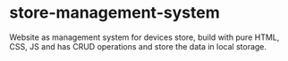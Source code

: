 # store-management-system
Website as management system for devices store, build with pure HTML, CSS, JS and has CRUD operations and store the data in local storage.
